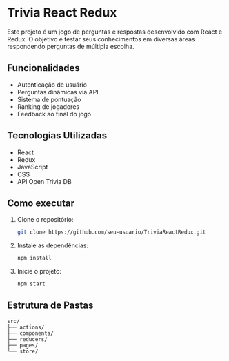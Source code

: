# Trivia React Redux

Este projeto é um jogo de perguntas e respostas desenvolvido com React e Redux. O objetivo é testar seus conhecimentos em diversas áreas respondendo perguntas de múltipla escolha.

## Funcionalidades

- Autenticação de usuário
- Perguntas dinâmicas via API
- Sistema de pontuação
- Ranking de jogadores
- Feedback ao final do jogo

## Tecnologias Utilizadas

- React
- Redux
- JavaScript
- CSS
- API Open Trivia DB

## Como executar

1. Clone o repositório:
   ```bash
   git clone https://github.com/seu-usuario/TriviaReactRedux.git
   ```
2. Instale as dependências:
   ```bash
   npm install
   ```
3. Inicie o projeto:
   ```bash
   npm start
   ```

## Estrutura de Pastas

```
src/
├── actions/
├── components/
├── reducers/
├── pages/
└── store/
```
